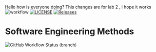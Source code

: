Hello how is everyone doing?
This changes are for lab 2 , I hope it works
![workflow](https://github.com/<UserName>/<RepositoryName>/actions/workflows/main.yml/badge.svg)
[![LICENSE](https://img.shields.io/github/license/set09117/sem.svg?style=flat-square)](https://github.com/set09117/sem/blob/master/LICENSE)
[![Releases](https://img.shields.io/github/release/set09117/sem/all.svg?style=flat-square)](https://github.com/set09117/sem/releases)

# Software Engineering Methods
![GitHub Workflow Status (branch)](https://img.shields.io/github/workflow/status/set09117/sem/A%20workflow%20for%20my%20Hello%20World%20App/develop)